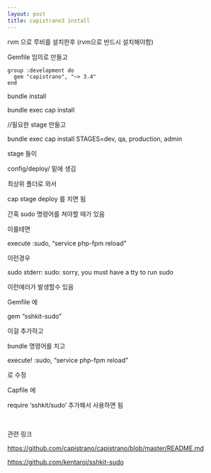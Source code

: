 ```yaml
---
layout: post
title: capistrano3 install
---
```


rvm 으로 루비를 설치한후 (rvm으로 반드시 설치해야함)

Gemfile 임의로 만들고

```
group :development do
  gem "capistrano", "~> 3.4"
end
```

bundle install

bundle exec cap install

//필요한 stage 만들고

bundle exec cap install STAGES=dev, qa, production, admin

stage 들이

config/deploy/ 밑에 생김

최상위 폴더로 와서

cap stage deploy 를 치면 됨

간혹 sudo 명령어를 쳐야할 때가 있음

이를테면

execute :sudo, “service php-fpm reload”

이런경우

sudo stderr: sudo: sorry, you must have a tty to run sudo

이런에러가 발생할수 있음

Gemfile 에

gem “sshkit-sudo”

이걸 추가하고

bundle 명령어를 치고

execute! :sudo, “service php-fpm reload”

로 수정

Capfile 에

require ‘sshkit/sudo’ 추가해서 사용하면 됨

<br>

관련 링크

https://github.com/capistrano/capistrano/blob/master/README.md

https://github.com/kentaroi/sshkit-sudo